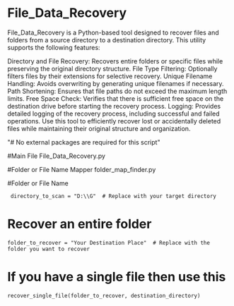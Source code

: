 # File_Data_Recovery
File_Data_Recovery is a Python-based tool designed to recover files and folders from a source directory to a destination directory. This utility supports the following features:

Directory and File Recovery: Recovers entire folders or specific files while preserving the original directory structure.
File Type Filtering: Optionally filters files by their extensions for selective recovery.
Unique Filename Handling: Avoids overwriting by generating unique filenames if necessary.
Path Shortening: Ensures that file paths do not exceed the maximum length limits.
Free Space Check: Verifies that there is sufficient free space on the destination drive before starting the recovery process.
Logging: Provides detailed logging of the recovery process, including successful and failed operations.
Use this tool to efficiently recover lost or accidentally deleted files while maintaining their original structure and organization.

"# No external packages are required for this script"



#Main File
File_Data_Recovery.py


#Folder or File Name Mapper
folder_map_finder.py


#Folder or File Name
      
     directory_to_scan = "D:\\G"  # Replace with your target directory

# Recover an entire folder
    folder_to_recover = "Your Destination Place"  # Replace with the folder you want to recover

# If you have a single file then use this
    recover_single_file(folder_to_recover, destination_directory)
